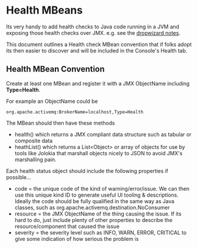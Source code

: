 # Health MBeans

Its very handy to add health checks to Java code running in a JVM and exposing those health checks over JMX. e.g. see the [dropwizard notes](http://dropwizard.codahale.com/getting-started/#creating-a-health-check).

This document outlines a Health check MBean convention that if folks adopt its then easier to discover and will be included in the Console's Health tab.

## Health MBean Convention

Create at least one MBean and register it with a JMX ObjectName including **Type=Health**.

For example an ObjectName could be

    org.apache.activemq:BrokerName=localhost,Type=Health

The MBean should then have these methods

* health() which returns a JMX compliant data structure such as tabular or composite data
* heathList() which returns a List&lt;Object&gt; or array of objects for use by tools like Jolokia that marshall objects nicely to JSON to avoid JMX's marshalling pain.

Each health status object should include the following properties if possible...

* code = the unique code of the kind of warning/error/issue. We can then use this unique kind ID to generate useful UI tooling & descriptions. Ideally the code should be fully qualified in the same way as Java classes, such as org.apache.activemq.destination.NoConsumer
* resource = the JMX ObjectName of the thing causing the issue. If its hard to do, just include plenty of other properties to describe the resource/component that caused the issue
* severity = the severity level such as INFO, WARN, ERROR, CRITICAL to give some indication of how serious the problem is
